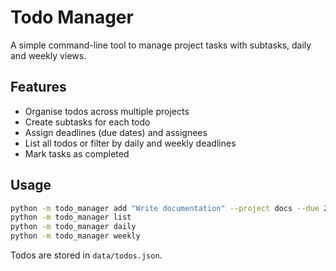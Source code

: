 # Todo Manager

A simple command-line tool to manage project tasks with subtasks, daily and weekly views.

## Features

- Organise todos across multiple projects
- Create subtasks for each todo
- Assign deadlines (due dates) and assignees
- List all todos or filter by daily and weekly deadlines
- Mark tasks as completed

## Usage

```bash
python -m todo_manager add "Write documentation" --project docs --due 2025-01-01
python -m todo_manager list
python -m todo_manager daily
python -m todo_manager weekly
```

Todos are stored in `data/todos.json`.
